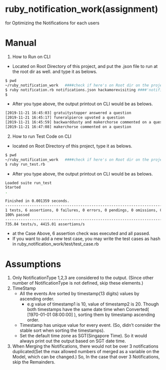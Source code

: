 # ruby_notification_work(assignment)
for Optimizing the Notifications for each users 

# Manual
1. How to Run on CLI 
  - Located on Root Directory of this project, and put the .json file to run at the root dir as well. and type it as belows.
  ```bash
  $ pwd
  ~/ruby_notification_work   ####check if here's on Root dir on the project. 
  $ ruby notification.rb notifications.json hackamorevisiting ####'notification.json': input file name, 'hackamorevisiting': user_id to get
  $ 
  ```
  - After you type above, the output printout on CLI would be as belows. 
  ```bash
  [2019-11-21 16:45:03] gratuitystopper answered a question
  [2019-11-21 16:45:17] funeralpierce upvoted a question
  [2019-11-21 16:45:59] backwarddusty and makerchorse commented on a question
  [2019-11-21 16:47:08] makerchorse commented on a question
  ```
  
2. How to run Test Code on CLI
  - located on Root Directory of this project, type it as belows. 
  ```bash
  $ pwd
  ~/ruby_notification_work   ####check if here's on Root dir on the project. 
  $ ruby run_test.rb
  ```
  
  - After you type above, the output printout on CLI would be as belows.
  ```bash
  Loaded suite run_test
  Started
  .

  Finished in 0.001359 seconds.
  --------------------------------------------------------------------------------------------------------------------
  1 tests, 6 assertions, 0 failures, 0 errors, 0 pendings, 0 omissions, 0 notifications
  100% passed
  --------------------------------------------------------------------------------------------------------------------
  735.84 tests/s, 4415.01 assertions/s
  ```
  - at the Case Above, 6 assertion check was executed and all passed. 
  - If you want to add a new test case, you may write the test cases as hash in ruby_notification_work/test/test_case.rb


# Assumptions 

1. Only NotificationType 1,2,3 are considered to the output. (Since other number of NotificationType is not defined, skip these elements.)   
2. TimeStamp 
    * All the events Are sorted by timestamp(13 digits) values by ascending order. 
        * e.g  value of timestamp1 is 10, value of  timestamp2 is 20. Though both timestamps have the same date time when Converted( [1970-01-01 08:00:00] ), sorting them by timestamp ascending order.
    * Timestamp has unique value for every event. (So, didn’t consider the stable sort when sorting the timestamps).
    * Set the default time zone as SGT(Singapore Time). So it would always print out the output based on SGT date time. 
3. When Merging the Notifications, there would not be over 3 notifications duplicated(Set the max allowed numbers of merged as a variable on the Model, which can be changed.) So, In the case that over 3 Notifications, skip the Remainders.
